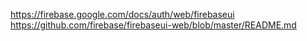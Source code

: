 https://firebase.google.com/docs/auth/web/firebaseui
https://github.com/firebase/firebaseui-web/blob/master/README.md
